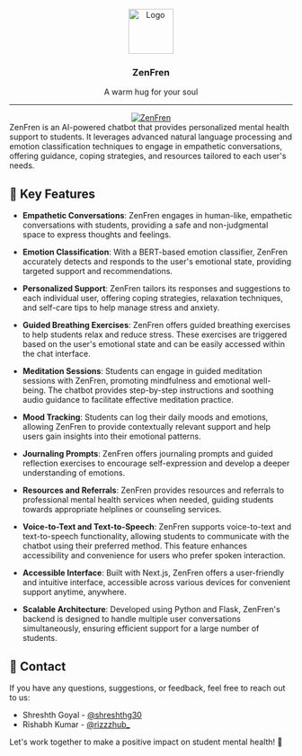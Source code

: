<!-- PROJECT LOGO -->
<br />
<div align="center">
  <a href="https://github.com/shreshthgoyal/zenfren">
    <img src="https://i.ibb.co/34d2JKv/Screenshot-from-2024-09-30-14-53-24-removebg-preview.png" alt="Logo" width="80" height="80">
  </a>
<h3 align="center">ZenFren</h3>
  <p align="center">
   A warm hug for your soul
  </p>
  <hr>
</div>

<div align = "center">
<a href="https://zen-fren.vercel.app/">
 <img src="https://i.ibb.co/C5jP1Kp/Screenshot-from-2024-10-01-15-39-07.png" alt="ZenFren">
 </a>
</div>
ZenFren is an AI-powered chatbot that provides personalized mental health support to students. It leverages advanced natural language processing and emotion classification techniques to engage in empathetic conversations, offering guidance, coping strategies, and resources tailored to each user's needs.

## 🌟 Key Features

- **Empathetic Conversations**: ZenFren engages in human-like, empathetic conversations with students, providing a safe and non-judgmental space to express thoughts and feelings.

- **Emotion Classification**: With a BERT-based emotion classifier, ZenFren accurately detects and responds to the user's emotional state, providing targeted support and recommendations.

- **Personalized Support**: ZenFren tailors its responses and suggestions to each individual user, offering coping strategies, relaxation techniques, and self-care tips to help manage stress and anxiety.

- **Guided Breathing Exercises**: ZenFren offers guided breathing exercises to help students relax and reduce stress. These exercises are triggered based on the user's emotional state and can be easily accessed within the chat interface.

- **Meditation Sessions**: Students can engage in guided meditation sessions with ZenFren, promoting mindfulness and emotional well-being. The chatbot provides step-by-step instructions and soothing audio guidance to facilitate effective meditation practice.

- **Mood Tracking**: Students can log their daily moods and emotions, allowing ZenFren to provide contextually relevant support and help users gain insights into their emotional patterns.

- **Journaling Prompts**: ZenFren offers journaling prompts and guided reflection exercises to encourage self-expression and develop a deeper understanding of emotions.

- **Resources and Referrals**: ZenFren provides resources and referrals to professional mental health services when needed, guiding students towards appropriate helplines or counseling services.

- **Voice-to-Text and Text-to-Speech**: ZenFren supports voice-to-text and text-to-speech functionality, allowing students to communicate with the chatbot using their preferred method. This feature enhances accessibility and convenience for users who prefer spoken interaction.

- **Accessible Interface**: Built with Next.js, ZenFren offers a user-friendly and intuitive interface, accessible across various devices for convenient support anytime, anywhere.

- **Scalable Architecture**: Developed using Python and Flask, ZenFren's backend is designed to handle multiple user conversations simultaneously, ensuring efficient support for a large number of students.

## 📧 Contact

If you have any questions, suggestions, or feedback, feel free to reach out to us:

- Shreshth Goyal - [@shreshthg30](https://x.com/shreshthg30)
- Rishabh Kumar - [@rizzzhub_](https://x.com/rizzzhub_)

Let's work together to make a positive impact on student mental health! 💙

[product-screenshot]: https://i.ibb.co/C5jP1Kp/Screenshot-from-2024-10-01-15-39-07.png